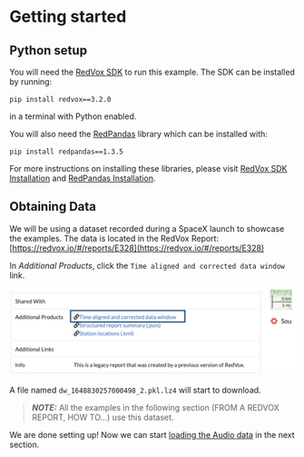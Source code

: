# Getting started

## Python setup

You will need the [RedVox SDK](https://github.com/RedVoxInc/redvox-python-sdk#redvox-python-sdk) to run this example. 
The SDK can be installed by running:
```shell
pip install redvox==3.2.0
```
in a terminal with Python enabled. 

You will also need the [RedPandas](https://github.com/RedVoxInc/redpandas#redpandas) library which can be installed with:
```shell
pip install redpandas==1.3.5
```
For more instructions on installing these libraries, please visit
[RedVox SDK Installation](https://github.com/RedVoxInc/redvox-python-sdk/blob/master/docs/python_sdk/installation.md#-redvox-sdk-installation)
and
[RedPandas Installation](https://github.com/RedVoxInc/redpandas/blob/master/docs/redpandas/installation.md#redpandas-installation).


## Obtaining Data

We will be using a dataset recorded during a SpaceX launch to showcase the examples. The data is located in the RedVox Report:
[https://redvox.io/#/reports/E328](https://redvox.io/#/reports/E328)

In _Additional Products_, click the `Time aligned and corrected data window` link.

![](../img/additional_product_img.jpg)

A file named `dw_1648830257000498_2.pkl.lz4` will start to download.

> **_NOTE:_** All the examples in the following section (FROM A REDVOX REPORT, HOW TO...)
> use this dataset. 

We are done setting up! Now we can start [loading the Audio data](00_audio_from_report.md) in the next section.




